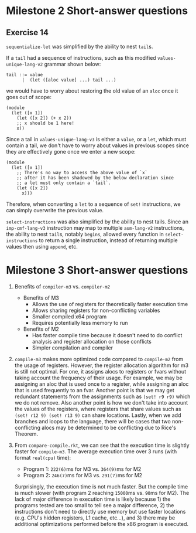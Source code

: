 # Milestone 2 Short-answer questions

## Exercise 14

`sequentialize-let` was simplified by the ability to nest `tail`s.

If a `tail` had a sequence of instructions, such as this modified `values-unique-lang-v2` grammar shown below: 

```
tail ::= value
      |  (let ([aloc value] ...) tail ...)
```

we would have to worry about restoring the old value of an `aloc` once it goes out of scope:

```racket
(module
  (let ([x 1])
    (let ([x 2]) (+ x 2))
    ;; x should be 1 here!
    x))
```

Since a tail in `values-unique-lang-v3` is either a `value`, or a `let`, which must contain a tail, we don't have
to worry about values in previous scopes since they are effectively gone once we enter a new scope:

```racket
(module
  (let ([x 1])
    ;; There's no way to access the above value of `x`
    ;; after it has been shadowed by the below declaration since
    ;; a let must only contain a `tail`.
    (let ([x 2])
      x)))
```

Therefore, when converting a `let` to a sequence of `set!` instructions, we can simply overwrite the previous value.


`select-instructions` was also simplified by the ability to nest tails. Since an `imp-cmf-lang-v3` instruction may map to multiple
`asm-lang-v2` instructions, the ability to nest `tail`s, notably `begins`, allowed every function in `select-instructions` to return a single
instruction, instead of returning multiple values then using `append`, etc.


# Milestone 3 Short-answer questions

1. Benefits of `compiler-m3` vs. `compiler-m2`
    - Benefits of M3
      - Allows the use of registers for theoretically faster execution time
      - Allows sharing registers for non-conflicting variables
      - Smaller compiled x64 program
      - Requires potentially less memory to run
    - Benefits of M2
      - Has faster compile time because it doesn't need to do conflict analysis and register allocation on those conflicts
      - Simpler compilation and compiler

2. `compile-m3` makes more optimized code compared to `compile-m2` from the usage of registers. However, the register allocation algorithm for m3 is still not optimal. For one, it assigns alocs to registers or fvars without taking account the frequency of their usage. For example, we may be assigning an aloc that is used once to a register, while assigning an aloc that is used frequently to an fvar. Another point is that we may get redundant statements from the assignments such as `(set! r9 r9)` which we do not remove. Also another point is how we don't take into account the values of the registers, where registers that share values such as `(set! r12 9) (set! r13 9)` can share locations.  Lastly, when we add branches and loops to the language, there will be cases that two non-conflicting alocs may be determined to be conflicting due to Rice's Theorem.

3. From `compare-compile.rkt`, we can see that the execution time is slightly faster for `compile-m3`. The average execution time over 3 runs (with format `real(cpu)` time):
    - Program 1: `222(6)`ms for M3 vs. `364(9)`ms for M2
    - Program 2: `246(7)`ms for M3 vs. `291(7)`ms for M2

    Surprisingly, the execution time is not much faster. But the compile time is much slower (with program 2 reaching `15000`ms vs. `90`ms for M2). The lack of major difference in execution time is likely because 1) the programs tested are too small to tell see a major difference, 2) the instructions don't need to directly use memory but use faster locations (e.g. CPU's hidden registers, L1 cache, etc...), and 3) there may be additional optimizations performed before the x86 program is executed.
